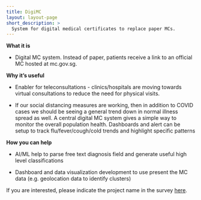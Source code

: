 ```yaml
---
title: DigiMC
layout: layout-page
short_description: >
  System for digital medical certificates to replace paper MCs.
---
```


**What it is**

- Digital MC system. Instead of paper, patients receive a link to an official MC hosted at mc.gov.sg.

**Why it’s useful**

- Enabler for teleconsultations - clinics/hospitals are moving towards virtual consultations to reduce the need for physical visits.

- If our social distancing measures are working, then in addition to COVID cases we should be seeing a general trend down in normal illness spread as well. A central digital MC system gives a simple way to monitor the overall population health. Dashboards and alert can be setup to track flu/fever/cough/cold trends and highlight specific patterns

**How you can help**

- AI/ML help to parse free text diagnosis field and generate useful high level classifications

- Dashboard and data visualization development to use present the MC data (e.g. geolocation data to identify clusters)

If you are interested, please indicate the project name in the survey [here](https://go.gov.sg/govtech-volunteers).
